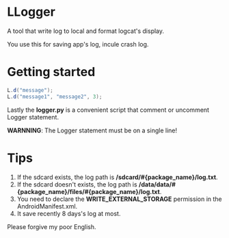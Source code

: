 # LLogger
A tool that write log to local and format logcat's display.

You use this for saving app's log, incule crash log.

# Getting started
``` java
L.d("message");
L.d("message1", "message2", 3);
```
 
 Lastly the **logger.py** is a convenient script that comment or uncomment Logger statement.  

**WARNNING**: The Logger statement must be on a single line!

# Tips
1. If the sdcard exists, the log path is **/sdcard/#{package_name}/log.txt**.
2. If the sdcard doesn't exists, the log path is **/data/data/#{package_name}/files/#{package_name}/log.txt**.
3. You need to declare the **WRITE_EXTERNAL_STORAGE** permission in the AndroidManifest.xml.
4. It save recently 8 days's log at most.

Please forgive my poor English.
